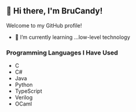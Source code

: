 ## 👋 Hi there, I'm BruCandy!

Welcome to my GitHub profile! <!-- Check out my portfolio by clicking the link below:
[My Portfolio](https://my-portfolio-orcin-alpha-27.vercel.app/) -->


- 🌱 I’m currently learning ...low-level technology

### Programming Languages I Have Used

- C
- C#
- Java
- Python
- TypeScript
- Verilog
- OCaml

<!--
**BruCandy/BruCandy** is a ✨ _special_ ✨ repository because its `README.md` (this file) appears on your GitHub profile.

Here are some ideas to get you started:

- 🔭 I’m currently working on ...
- 🌱 I’m currently learning ...
- 👯 I’m looking to collaborate on ...
- 🤔 I’m looking for help with ...
- 💬 Ask me about ...
- 📫 How to reach me: ...
- 😄 Pronouns: ...
- ⚡ Fun fact: ...
-->
